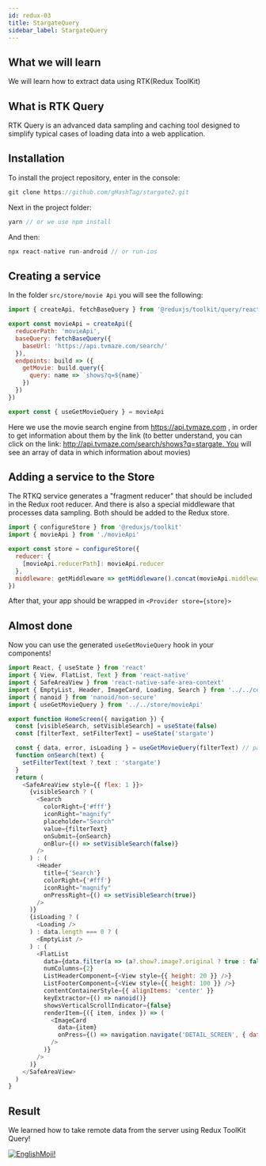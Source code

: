 ```yaml
---
id: redux-03
title: StargateQuery
sidebar_label: StargateQuery
---
```


## What we will learn

We will learn how to extract data using RTK(Redux ToolKit)

## What is RTK Query

RTK Query is an advanced data sampling and caching tool designed to simplify typical cases of loading data into a web application.


## Installation
To install the project repository, enter in the console:

```jsx
git clone https://github.com/gHashTag/stargate2.git
```
Next in the project folder:
```jsx
yarn // or we use npm install
```
And then:
```jsx
npx react-native run-android // or run-ios
```
## Creating a service

In the folder `src/store/movie Api` you will see the following:

```js
import { createApi, fetchBaseQuery } from '@reduxjs/toolkit/query/react'

export const movieApi = createApi({
  reducerPath: 'movieApi',
  baseQuery: fetchBaseQuery({
    baseUrl: 'https://api.tvmaze.com/search/'
  }),
  endpoints: build => ({
    getMovie: build.query({
      query: name => `shows?q=${name}`
    })
  })
})

export const { useGetMovieQuery } = movieApi
```
Here we use the movie search engine from https://api.tvmaze.com , in order to get information about them by the link (to better understand, you can click on the link: http://api.tvmaze.com/search/shows?q=stargate. You will see an array of data in which information about movies)

## Adding a service to the Store

The RTKQ service generates a "fragment reducer" that should be included in the Redux root reducer. And there is also a special middleware that processes data sampling. Both should be added to the Redux store.

```js
import { configureStore } from '@reduxjs/toolkit'
import { movieApi } from './movieApi'

export const store = configureStore({
  reducer: {
    [movieApi.reducerPath]: movieApi.reducer
  },
  middleware: getMiddleware => getMiddleware().concat(movieApi.middleware)
})
```
After that, your app should be wrapped in `<Provider store={store}>`

## Almost done

Now you can use the generated `useGetMovieQuery` hook in your components!

```js
import React, { useState } from 'react'
import { View, FlatList, Text } from 'react-native'
import { SafeAreaView } from 'react-native-safe-area-context'
import { EmptyList, Header, ImageCard, Loading, Search } from '../../components'
import { nanoid } from 'nanoid/non-secure'
import { useGetMovieQuery } from '../../store/movieApi'

export function HomeScreen({ navigation }) {
  const [visibleSearch, setVisibleSearch] = useState(false)
  const [filterText, setFilterText] = useState('stargate')

  const { data, error, isLoading } = useGetMovieQuery(filterText) // passing the search text
  function onSearch(text) {
    setFilterText(text ? text : 'stargate')
  }
  return (
    <SafeAreaView style={{ flex: 1 }}>
      {visibleSearch ? (
        <Search
          colorRight={'#fff'}
          iconRight="magnify"
          placeholder="Search"
          value={filterText}
          onSubmit={onSearch}
          onBlur={() => setVisibleSearch(false)}
        />
      ) : (
        <Header
          title={'Search'}
          colorRight={'#fff'}
          iconRight="magnify"
          onPressRight={() => setVisibleSearch(true)}
        />
      )}
      {isLoading ? (
        <Loading />
      ) : data.length === 0 ? (
        <EmptyList />
      ) : (
        <FlatList
          data={data.filter(a => (a?.show?.image?.original ? true : false))}
          numColumns={2}
          ListHeaderComponent={<View style={{ height: 20 }} />}
          ListFooterComponent={<View style={{ height: 100 }} />}
          contentContainerStyle={{ alignItems: 'center' }}
          keyExtractor={() => nanoid()}
          showsVerticalScrollIndicator={false}
          renderItem={({ item, index }) => (
            <ImageCard
              data={item}
              onPress={() => navigation.navigate('DETAIL_SCREEN', { data: item.show })}
            />
          )}
        />
      )}
    </SafeAreaView>
  )
}
```

## Result

We learned how to take remote data from the server using Redux ToolKit Query!

[![EnglishMoji!](/img/logo/englishmoji.png)](https://apps.apple.com/kz/app/englishmoji/id6450254885)
